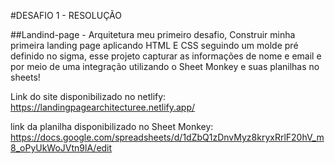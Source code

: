 #DESAFIO 1 - RESOLUÇÃO

##Landind-page - Arquitetura
meu primeiro desafio, Construir minha primeira landing page aplicando HTML E CSS seguindo um molde pré definido no sigma, esse projeto capturar as informações de nome e email e por meio de 
uma integração utilizando o Sheet Monkey e suas planilhas no sheets! 

Link do site disponibilizado no netlify: https://landingpagearchitecturee.netlify.app/ 

link da planilha disponibilizado no Sheet Monkey: https://docs.google.com/spreadsheets/d/1dZbQ1zDnvMyz8kryxRrlF20hV_m8_oPyUkWoJVtn9lA/edit
